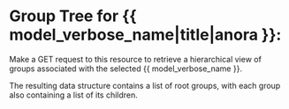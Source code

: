 # Group Tree for {{ model_verbose_name|title|anora }}:

Make a GET request to this resource to retrieve a hierarchical view of groups
associated with the selected {{ model_verbose_name }}.

The resulting data structure contains a list of root groups, with each group
also containing a list of its children.
